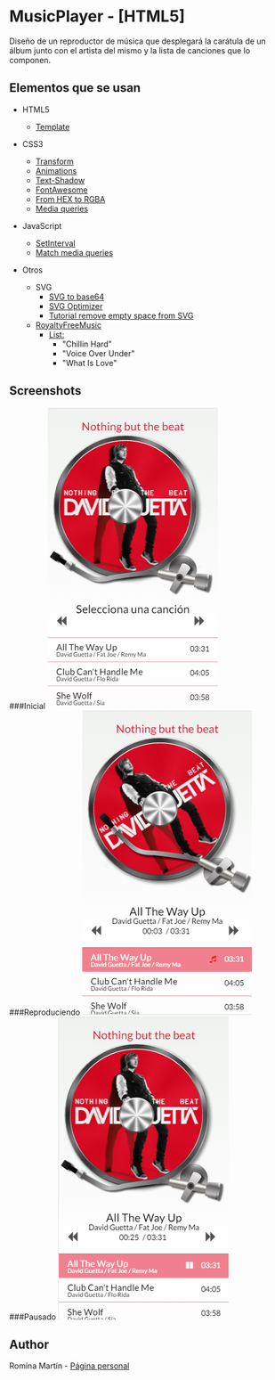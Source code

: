 # MusicPlayer - [HTML5]

Diseño de un reproductor de música que desplegará la carátula de un álbum junto con el artista del mismo y la lista de canciones que lo componen.

## Elementos que se usan

- HTML5
    - [Template](https://developer.mozilla.org/es/docs/Web/HTML/Element/template)

- CSS3
    - [Transform](https://developer.mozilla.org/es/docs/Web/CSS/transform)
    - [Animations](https://developer.mozilla.org/en-US/docs/Web/CSS/animation)
    - [Text-Shadow](https://developer.mozilla.org/es/docs/Web/CSS/text-shadow)
    - [FontAwesome](http://fontawesome.io/)
    - [From HEX to RGBA](http://hex2rgba.devoth.com/)
    - [Media queries](https://developer.mozilla.org/es/docs/CSS/Media_queries)

- JavaScript
    - [SetInterval](https://developer.mozilla.org/en-US/docs/Web/API/WindowTimers/setInterval)
    - [Match media queries](https://developer.mozilla.org/es/docs/Web/API/Window/matchMedia)
- Otros
    - SVG
        - [SVG to base64](https://www.base64-image.de/)
        - [SVG Optimizer](https://jakearchibald.github.io/svgomg/)
        - [Tutorial remove empty space from SVG](https://www.grobmeier.de/remove-white-space-from-svg-30102015.html)
    - [RoyaltyFreeMusic](http://incompetech.com/music/royalty-free/music.html)
        - [List:](http://incompetech.com/music/royalty-free/index.html?collection=18&Search=Search)
            - "Chillin Hard"
            - "Voice Over Under"
            - "What Is Love"

## Screenshots
###Inicial
![Inicial](images/galaxyS5.png "Inicial")
###Reproduciendo
![Reproduciendo](images/playing.png "Reproduciendo")
###Pausado
![Pausado](images/paused.png "Pausado")

## Author
Romina Martín - [Página personal](https://github.com/RominaMartin/RominaMartin.github.io)